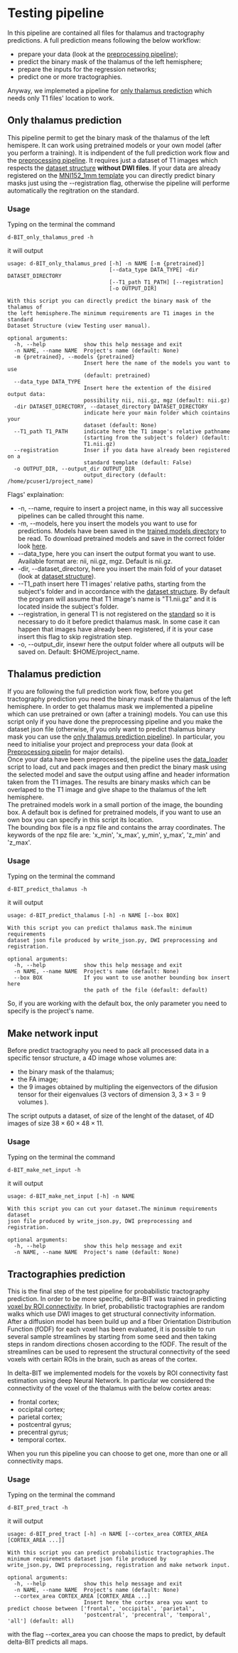 # Testing pipeline
In this pipeline are contained all files for thalamus and tractography predictions. A full prediction means following the below workflow:
- prepare your data (look at the [preprocessing pipeline](../preprocessing/README.md));
- predict the binary mask of the thalamus of the left hemisphere;
- prepare the inputs for the regression networks;
- predict one or more tractographies.

Anyway, we implemeted a pipeline for [only thalamus prediction](#only-thalamus-prediction) which needs only T1 files' location to work.


## Only thalamus prediction
This pipeline permit to get the binary mask of the thalamus of the left hemispere. It can work using pretrained models or your own model (after you perform a training). It is indipendent of the full prediction work flow and the [preprocessing pipeline](../preprocessing/README.md). It requires just a dataset of T1 images which respects the [dataset structure](../preprocessing/README.md#dataset-structure) **without DWI files**. If your data are already registered on the [MNI152_1mm template](../../utils/templates/MNI152_T1_1mm.nii.gz) you can directly predict binary masks just using the --registration flag, otherwise the pipeline will performe automatically the regitration on the standard.

### Usage

Typing on the terminal the command

```
d-BIT_only_thalamus_pred -h
```

it will output
```
usage: d-BIT_only_thalamus_pred [-h] -n NAME [-m {pretrained}]
                                [--data_type DATA_TYPE] -dir DATASET_DIRECTORY
                                [--T1_path T1_PATH] [--registration]
                                [-o OUTPUT_DIR]

With this script you can directly predict the binary mask of the thalamus of
the left hemisphere.The minimum requirements are T1 images in the standard
Dataset Structure (view Testing user manual).

optional arguments:
  -h, --help            show this help message and exit
  -n NAME, --name NAME  Project's name (default: None)
  -m {pretrained}, --models {pretrained}
                        Insert here the name of the models you want to use
                        (default: pretrained)
  --data_type DATA_TYPE
                        Insert here the extention of the disired output data:
                        possibility nii, nii.gz, mgz (default: nii.gz)
  -dir DATASET_DIRECTORY, --dataset_directory DATASET_DIRECTORY
                        indicate here your main folder which cointains your
                        dataset (default: None)
  --T1_path T1_PATH     indicate here the T1 image's relative pathname
                        (starting from the subject's folder) (default:
                        T1.nii.gz)
  --registration        Inser if you data have already been registered on a
                        standard template (default: False)
  -o OUTPUT_DIR, --output_dir OUTPUT_DIR
                        output_directory (default: /home/pcuser1/project_name)
```
Flags' explaination:
* -n, --name, require to insert a project name, in this way all successive pipelines can be called throught this name.
* -m, --models, here you insert the models you want to use for predictions. Models have been saved in the [trained models directory](../../trained_models) to be read. To download pretrained models and save in the correct folder look [here](../../README.md#get-pretrained-models).
* --data_type, here you can insert the output format you want to use. Available format are: nii, nii.gz, mgz. Default is nii.gz.
* -dir, --dataset_directory, here you insert the main fold of your dataset (look at [dataset structure](#dataset-structure)).
* --T1_path insert here T1 images' relative paths, starting from the subject's folder and in accordance with the [dataset structure](#dataset-structure). By default the program will assume that T1 image's name is "T1.nii.gz" and it is located inside the subject's folder.
* --registration, in general T1 is not registered on the [standard](../../utils/templates/MNI152_T1_1mm.nii.gz) so it is necessary to do it before predict thalamus mask. In some case it can happen that images have already been registered, if it is your case insert this flag to skip registration step.
* -o, --output_dir, insewr here the output folder where all outputs will be saved on. Default: $HOME/project_name.


## Thalamus prediction

If you are following the full prediction work flow, before you get tractography prediction you need the binary mask of the thalamus of the left hemisphere. In order to get thalamus mask we implemented a pipeline which can use pretrained or own (after a training) models. You can use this script only if you have done the preprocessing pipeline and you make the dataset json file (otherwise, if you only want to predict thalamus binary mask you can use the [only thalamus prediction pipeline](#only-thalamus-prediction)). In particular, you need to initialise your project and preprocess your data (look at [Preprocessing pipelin](../preprocessing/README.md) for major details). \
Once your data have been preprocessed, the pipeline uses the [data_loader](../../utils/data_loader.py) script to load, cut and pack images and then predict the binary mask using the selected model and save the output using affine and header information taken from the T1 images. The results are binary masks which can be overlaped to the T1 image and give shape to the thalamus of the left hemisphere. \
The pretrained models work in a small portion of the image, the bounding box. A default box is defined for pretrained models, if you want to use an own box you can specify in this script its location. \
The bounding box file is a npz file and contains the array coordinates. The keywords of the npz file are: 'x_min', 'x_max', y_min', y_max', 'z_min' and 'z_max'.

### Usage
Typing on the terminal the command

```
d-BIT_predict_thalamus -h
```

it will output

```
usage: d-BIT_predict_thalamus [-h] -n NAME [--box BOX]

With this script you can predict thalamus mask.The minimum requirements
dataset json file produced by write_json.py, DWI preprocessing and
registration.

optional arguments:
  -h, --help            show this help message and exit
  -n NAME, --name NAME  Project's name (default: None)
  --box BOX             If you want to use another bounding box insert here
                        the path of the file (default: default)
```

So, if you are working with the default box, the only parameter you need to specify is the project's name.

## Make network input
Before predict tractography you need to pack all processed data in a specific tensor structure, a 4D image whose volumes are:
- the binary mask of the thalamus;
- the FA image;
- the 9 images obtained by multipling the eigenvectors of the difusion tensor for their eigenvalues (3 vectors of dimension 3, $3\times3=9$ volumes ).

The script outputs a dataset, of size of the lenght of the dataset, of 4D images of size $38\times60\times48\times11$.

### Usage
Typing on the terminal the command

```
d-BIT_make_net_input -h
```

it will output
```
usage: d-BIT_make_net_input [-h] -n NAME

With this script you can cut your dataset.The minimum requirements dataset
json file produced by write_json.py, DWI preprocessing and registration.

optional arguments:
  -h, --help            show this help message and exit
  -n NAME, --name NAME  Project's name (default: None)
```

## Tractographies prediction
This is the final step of the test pipeline for probabilistic tractography prediction. In order to be more specific, delta-BIT was trained in predicting [voxel by ROI connectivity](https://fsl.fmrib.ox.ac.uk/fsl/fslwiki/FDT/UserGuide#voxel_by_ROI_connectivity). In brief, probabilistic tractographies are random walks which use DWI images to get structural connectivity information. After a diffusion model has been build up and a fiber Orientation Distribution Function (fODF) for each voxel has been evaluated, it is possible to run several sample streamlines by starting from some seed and then taking steps in random directions chosen according to the fODF. The result of the streamlines can be used to represent the structural connectivity of the seed voxels with certain ROIs in the brain, such as areas of the cortex.

In delta-BIT we implemented models for the voxels by ROI connectivity fast estimation using deep Neural Network. In particular we considered the connectivity of the voxel of the thalamus with the below cortex areas:
- frontal cortex;
- occipital cortex;
- parietal cortex;
- postcentral gyrus;
- precentral gyrus;
- temporal cortex.

When you run this pipeline you can choose to get one, more than one or all connectivity maps.

### Usage
Typing on the terminal the command
```
d-BIT_pred_tract -h
```
it will output
```
usage: d-BIT_pred_tract [-h] -n NAME [--cortex_area CORTEX_AREA [CORTEX_AREA ...]]

With this script you can predict probabilistic tractographies.The minimum requirements dataset json file produced by
write_json.py, DWI preprocessing, registration and make network input.

optional arguments:
  -h, --help            show this help message and exit
  -n NAME, --name NAME  Project's name (default: None)
  --cortex_area CORTEX_AREA [CORTEX_AREA ...]
                        Insert here the cortex area you want to predict choose between ['frontal', 'occipital', 'parietal',
                        'postcentral', 'precentral', 'temporal', 'all'] (default: all)

```
with the flag --cortex_area you can choose the maps to predict, by default delta-BIT predicts all maps.